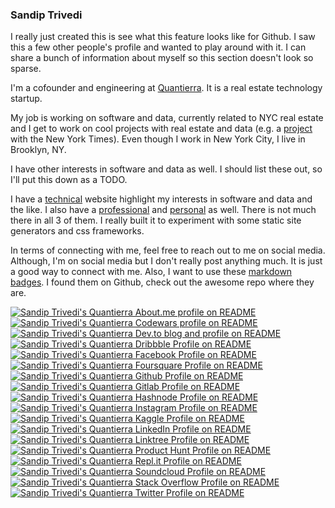 ### Sandip Trivedi

I really just created this is see what this feature looks like for Github. I saw this a few other people's profile and wanted to play around with it. I can share a bunch of information about myself so this section doesn't look so sparse.

I'm a cofounder and engineering at [Quantierra](http://www.quantierra.com/). It is a real estate technology startup.

My job is working on software and data, currently related to NYC real estate and I get to work on cool projects with real estate and data (e.g. a [project](https://www.nytimes.com/interactive/2016/05/19/upshot/forty-percent-of-manhattans-buildings-could-not-be-built-today.html) with the New York Times). Even though I work in New York City, I live in Brooklyn, NY.

I have other interests in software and data as well. I should list these out, so I'll put this down as a TODO.

I have a [technical](https://www.strivedi.me/) website highlight my interests in software and data and the like. I also have a [professional](https://www.sandiptrivedi.me) and [personal](https://www.trivedisandip.com) as well. There is not much there in all 3 of them. I really built it to experiment with some static site generators and css frameworks.


In terms of connecting with me, feel free to reach out to me on social media. Although, I'm on social media but I don't really post anything much. It is just a good way to connect with me. Also, I want to use these [markdown badges](https://ileriayo.github.io/markdown-badges/). I found them on Github, check out the awesome repo where they are.

<a href="https://about.me/sandiptrivedi">
  <img alt="Sandip Trivedi's Quantierra About.me profile on README" src="https://img.shields.io/badge/About.me-%230e5786.svg?style=for-the-badge&logo=aboutdotme&logoColor=white">
</a>
<a href="https://www.codewars.com/users/strivedi183">
  <img alt="Sandip Trivedi's Quantierra Codewars profile on README" src="https://img.shields.io/badge/Codewars-B1361E?style=for-the-badge&logo=codewars&logoColor=grey">
<a>
<a href="https://dev.to/strivedi">
  <img alt="Sandip Trivedi's Quantierra Dev.to blog and profile on README" src="https://img.shields.io/badge/dev.to-0A0A0A?style=for-the-badge&logo=dev.to&logoColor=white">
</a>
<a href="https://dribbble.com/strivedi183">
  <img alt="Sandip Trivedi's Quantierra Dribbble Profile on README" src="https://img.shields.io/badge/dribbble-%23ea4c89.svg?style=for-the-badge&logo=dribbble&logoColor=white">
</a>
<a href="https://www.facebook.com/trivedi.sandip">
  <img alt="Sandip Trivedi's Quantierra Facebook Profile on README" src="https://img.shields.io/badge/Facebook-%231877F2.svg?style=for-the-badge&logo=Facebook&logoColor=white"/>
</a>
<a href="https://foursquare.com/user/439826541">
  <img alt="Sandip Trivedi's Quantierra Foursquare Profile on README" src="https://img.shields.io/badge/foursquare-%23FA4779.svg?style=for-the-badge&logo=foursquarecityguide&logoColor=white"/>
</a>
<a href="https://github.com/strivedi183">
  <img alt="Sandip Trivedi's Quantierra Github Profile on README" src="https://img.shields.io/badge/github-%23121011.svg?style=for-the-badge&logo=github&logoColor=white"/>
</a>
<a href="https://gitlab.com/strivedi183">
  <img alt="Sandip Trivedi's Quantierra Gitlab Profile on README" src="https://img.shields.io/badge/gitlab-%23181717.svg?style=for-the-badge&logo=gitlab&logoColor=white"/>
</a>
<a href="https://hashnode.com/@strivedi">
  <img alt="Sandip Trivedi's Quantierra Hashnode Profile on README" src="https://img.shields.io/badge/hashnode-2962FF?style=for-the-badge&logo=hashnode&logoColor=white">
</a>
<a href="https://www.instagram.com/trivedisandip/">
  <img alt="Sandip Trivedi's Quantierra Instagram Profile on README" src="https://img.shields.io/badge/instagram-%23E4405F.svg?style=for-the-badge&logo=Instagram&logoColor=white"/>
</a>
<a href="https://www.kaggle.com/strivedi183">
  <img alt="Sandip Trivedi's Quantierra Kaggle Profile on README" src="https://img.shields.io/badge/kaggle-%23008A8A.svg?style=for-the-badge&logo=kaggle&logoColor=white"/>
</a>
<a href="https://www.linkedin.com/in/sandiptrivedi">
  <img alt="Sandip Trivedi's Quantierra LinkedIn Profile on README" src="https://img.shields.io/badge/linkedin-%230077B5.svg?style=for-the-badge&logo=linkedin&logoColor=white"/>
</a>
<a href="https://linktr.ee/trivedisandip">
  <img alt="Sandip Trivedi's Quantierra Linktree Profile on README" src="https://img.shields.io/badge/linktree-%2339E09B.svg?style=for-the-badge&logo=linktree&logoColor=white"/>
</a>
<a href="https://www.producthunt.com/@trivedisandip">
  <img alt="Sandip Trivedi's Quantierra Product Hunt Profile on README" src="https://img.shields.io/badge/producthunt-%23da552f.svg?style=for-the-badge&logo=producthunt&logoColor=white"/>
</a>
<a href="https://replit.com/@strivedi">
  <img alt="Sandip Trivedi's Quantierra Repl.it Profile on README" src="https://img.shields.io/badge/Repl.it-%230D101E.svg?style=for-the-badge&logo=replit&logoColor=white" />
</a>
<a href="https://soundcloud.com/trivedisandip1">
  <img alt="Sandip Trivedi's Quantierra Soundcloud Profile on README" src="https://img.shields.io/badge/soundcloud-%23FE5000.svg?style=for-the-badge&logo=soundcloud&logoColor=white" />
</a>
<a href="https://stackoverflow.com/users/2262149/strivedi183">
  <img alt="Sandip Trivedi's Quantierra Stack Overflow Profile on README" src="https://img.shields.io/badge/stackoverflow-FE7A16?style=for-the-badge&logo=stack-overflow&logoColor=white"/>
  </a>
<a href="https://twitter.com/trivedisandip">
  <img alt="Sandip Trivedi's Quantierra Twitter Profile on README" src="https://img.shields.io/badge/twitter-%231DA1F2.svg?style=for-the-badge&logo=Twitter&logoColor=white"/>
  </a>

<!--
**strivedi183/strivedi183** is a ✨ _special_ ✨ repository because its `README.md` (this file) appears on your GitHub profile.

Here are some ideas to get you started:

- 🔭 I’m currently working on ...
- 🌱 I’m currently learning ...
- 👯 I’m looking to collaborate on ...
- 🤔 I’m looking for help with ...
- 💬 Ask me about ...
- 📫 How to reach me: ...
- 😄 Pronouns: ...
- ⚡ Fun fact: ...
-->
